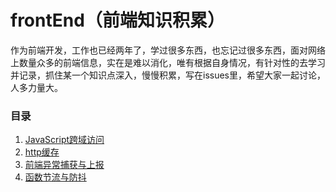 # frontEnd（前端知识积累）
作为前端开发，工作也已经两年了，学过很多东西，也忘记过很多东西，面对网络上数量众多的前端信息，实在是难以消化，唯有根据自身情况，有针对性的去学习并记录，抓住某一个知识点深入，慢慢积累，写在issues里，希望大家一起讨论，人多力量大。
### 目录
1. [JavaScript跨域访问](https://github.com/andyChenAn/frontEnd/issues/1)
2. [http缓存](https://github.com/andyChenAn/frontEnd/issues/2)
3. [前端异常捕获与上报](https://github.com/andyChenAn/frontEnd/issues/3)
4. [函数节流与防抖](https://github.com/andyChenAn/frontEnd/issues/4)